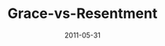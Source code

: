 ---
layout: music 
title: "Grace-vs-Resentment"
series: "The Guide"
date: 2011-05-31 
description: "Brian Tome talks about how our guide, the Holy Spirit, leads us away from resentment and into places of giving and receiving grace."
audio: "http://s3.amazonaws.com/crossroadsaudiomessages/theguide02.mp3"
audio-duration: "43:50"
src: "http://www.crossroads.net/players/media/mediumHz/TheGuide_190x110.jpg"
---